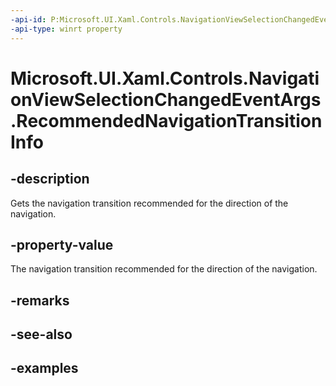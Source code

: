 ```yaml
---
-api-id: P:Microsoft.UI.Xaml.Controls.NavigationViewSelectionChangedEventArgs.RecommendedNavigationTransitionInfo
-api-type: winrt property
---
```

<!-- Property syntax.
public NavigationTransitionInfo RecommendedNavigationTransitionInfo { get; }
-->

# Microsoft.UI.Xaml.Controls.NavigationViewSelectionChangedEventArgs.RecommendedNavigationTransitionInfo


## -description

Gets the navigation transition recommended for the direction of the navigation.


## -property-value

The navigation transition recommended for the direction of the navigation.


## -remarks


## -see-also


## -examples


